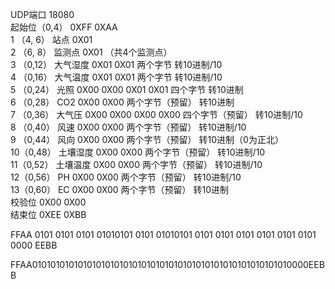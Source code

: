 UDP端口 18080  <br>
起始位（0,4）	0XFF 0XAA          
1 （4, 6）        站点       0X01        
2 （6, 8）        监测点 	    0X01       		   （共4个监测点）<br>
3 （0,12）        大气湿度	0X01 0X01   		两个字节         转10进制/10              <br>
4 （0,16）        大气温度	0X01 0X01			两个字节	    	转10进制/10              <br>
5 （0,24）        光照		0X00 0X00 0X01 0X01 四个字节	    	转10进制	                <br>
6 （0,28）        CO2		0X00 0X00			两个字节（预留）	转10进制                 <br>
7 （0,36）        大气压	    0X00 0X00 0X00 0X00 四个字节（预留）	转10进制/10              <br>
8 （0,40）        风速		0X00 0X00			两个字节（预留）	转10进制/10              <br>
9 （0,44）        风向		0X00 0X00        	两个字节（预留）	转10进制（0为正北）        <br>
10（0,48）        土壤湿度	0X00 0X00			两个字节（预留） 	转10进制/10              <br>
11（0,52）        土壤温度	0X00 0X00			两个字节（预留） 	转10进制/10              <br>
12（0,56）        PH		    0X00 0X00			两个字节（预留）	转10进制/10              <br>
13（0,60）        EC		    0X00 0X00			两个字节（预留）	转10进制                 <br>
校验位   0X00 0X00  <br>
结束位	0XEE 0XBB                                                                       <br>


FFAA 0101 0101 0101 01010101 0101 01010101 0101 0101 0101 0101 0101 0101 0000 EEBB

FFAA010101010101010101010101010101010101010101010101010101010000EEBB

